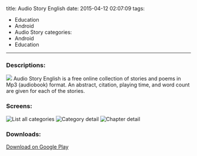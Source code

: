 title: Audio Story English
date: 2015-04-12 02:07:09
tags:
- Education
- Android
- Audio Story
categories:
- Android
- Education
---
### Descriptions:
![][logo]
Audio Story English is a free online collection of stories and poems in Mp3 (audiobook) format. An abstract, citation, playing time, and word count are given for each of the stories.
<!-- more -->
### Screens:
![List all categories][img1]
![Category detail][img2]
![Chapter detail][img3]

### Downloads:
[Download on Google Play](https://play.google.com/store/apps/details?id=vocaja.com.audiostoryenglish)

[logo]: https://lh3.googleusercontent.com/5Ncufw1nnrrn2SRBNffLdedZLtdNdYZmO1VhPlZWydygG5BPkKpASZW3Vqb68K2N6WQ=w300
[img1]: https://lh3.googleusercontent.com/DJkztQLaS1YdalOj2lRakX0noRVbLgFX_7LfT70UH6IkEHXioDzTym1dGP2dAA4lcDk=h900
[img2]: https://lh3.googleusercontent.com/p9l-zDeDehnBYRF8XwTu_s_TnMrnoB3B5HHkwYFXi2OYnOTka2CVCkJVW1A16LRNmlo=h900
[img3]: https://lh3.googleusercontent.com/TngIRoDD9D-wZof7Bvm-CHgoA3cmdNslTcbqTeHpB4BWmGZcJAcmry2TdHKqUK7yIQQ=h900